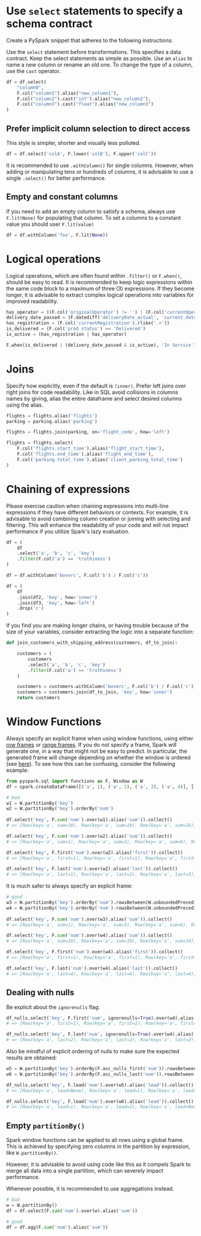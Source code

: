 
# Use `select` statements to specify a schema contract

Create a PySpark snippet that adheres to the following instructions:

Use the `select` statement before transformations. This specifies a data contract. 
Keep the select statements as simple as possible. Use an `alias` to name a new column or rename an old one. To change the type of a column, use the `cast` operator.

```python
df = df.select(
    "column0",
    F.col("column1").alias("new_column1"),
    F.col("column2").cast("int").alias("new_column2"),
    F.col("column3").cast("float").alias("new_column3")
)

```

## Prefer implicit column selection to direct access

This style is simpler, shorter and visually less polluted. 
```python
df = df.select('colA', F.lower('colB'), F.upper('colC'))
```

It is recommended to use `.withColumn()` for single columns. However, when adding or manipulating tens or hundreds of columns, it is advisable to use a single `.select()` for better performance.

## Empty and constant columns

If you need to add an empty column to satisfy a schema, always use `F.lit(None)` for populating that column. To set a columns to a constant value you should user `F.lit(value)`

```python
df = df.withColumn('foo', F.lit(None))
```

# Logical operations

Logical operations, which are often found within `.filter()` or `F.when()`, should be easy to read. It is recommended to keep logic expressions within the same code block to a maximum of three (3) expressions. If they become longer, it is advisable to extract complex logical operations into variables for improved readability.

```python
has_operator = ((F.col('originalOperator') != '') | (F.col('currentOperator') != ''))
delivery_date_passed = (F.datediff('deliveryDate_actual', 'current_date') < 0)
has_registration = (F.col('currentRegistration').rlike('.+'))
is_delivered = (F.col('prod_status') == 'Delivered')
is_active = (has_registration | has_operator)

F.when(is_delivered | (delivery_date_passed & is_active), 'In Service')
```

# Joins

Specify how explicitly, even if the default is `(inner)`.  Prefer left joins over right joins for code readability. 
Like in SQL avoid collisions in columns names by giving, alias the entire dataframe and select desired columns using the alias.


```python
flights = flights.alias('flights')
parking = parking.alias('parking')

flights = flights.join(parking, on='flight_code', how='left')

flights = flights.select(
    F.col('flights.start_time').alias('flight_start_time'),
    F.col('flights.end_time').alias('flight_end_time'),
    F.col('parking.total_time').alias('client_parking_total_time')
)
```

# Chaining of expressions

Please exercise caution when chaining expressions into multi-line expressions if they have different behaviors or contexts. For example, it is advisable to avoid combining column creation or joining with selecting and filtering. This will enhance the readability of your code and will not impact performance if you utilize Spark's lazy evaluation.

```python
df = (
    df
    .select('a', 'b', 'c', 'key')
    .filter(F.col('a') == 'truthiness')
)

df = df.withColumn('boverc', F.col('b') / F.col('c'))

df = (
    df
    .join(df2, 'key', how='inner')
    .join(df3, 'key', how='left')
    .drop('c')
)
```

If you find you are making longer chains, or having trouble because of the size of your variables, consider extracting the logic into a separate function:

```python
def join_customers_with_shipping_address(customers, df_to_join):

    customers = (
        customers
        .select('a', 'b', 'c', 'key')
        .filter(F.col('a') == 'truthiness')
    )

    customers = customers.withColumn('boverc', F.col('b') / F.col('c'))
    customers = customers.join(df_to_join, 'key', how='inner')
    return customers
```


# Window Functions

Always specify an explicit frame when using window functions, using either [row frames](https://spark.apache.org/docs/latest/api/java/org/apache/spark/sql/expressions/WindowSpec.html#rowsBetween-long-long-) or [range frames](https://spark.apache.org/docs/latest/api/java/org/apache/spark/sql/expressions/WindowSpec.html#rangeBetween-long-long-). If you do not specify a frame, Spark will generate one, in a way that might not be easy to predict. In particular, the generated frame will change depending on whether the window is ordered (see [here](https://github.com/apache/spark/blob/v3.0.1/sql/catalyst/src/main/scala/org/apache/spark/sql/catalyst/analysis/Analyzer.scala#L2899)). To see how this can be confusing, consider the following example:

```python
from pyspark.sql import functions as F, Window as W
df = spark.createDataFrame([('a', 1), ('a', 2), ('a', 3), ('a', 4)], ['key', 'num'])

# bad
w1 = W.partitionBy('key')
w2 = W.partitionBy('key').orderBy('num')
 
df.select('key', F.sum('num').over(w1).alias('sum')).collect()
# => [Row(key='a', sum=10), Row(key='a', sum=10), Row(key='a', sum=10), Row(key='a', sum=10)]

df.select('key', F.sum('num').over(w2).alias('sum')).collect()
# => [Row(key='a', sum=1), Row(key='a', sum=3), Row(key='a', sum=6), Row(key='a', sum=10)]

df.select('key', F.first('num').over(w2).alias('first')).collect()
# => [Row(key='a', first=1), Row(key='a', first=1), Row(key='a', first=1), Row(key='a', first=1)]

df.select('key', F.last('num').over(w2).alias('last')).collect()
# => [Row(key='a', last=1), Row(key='a', last=2), Row(key='a', last=3), Row(key='a', last=4)]
```

It is much safer to always specify an explicit frame:
```python
# good
w3 = W.partitionBy('key').orderBy('num').rowsBetween(W.unboundedPreceding, 0)
w4 = W.partitionBy('key').orderBy('num').rowsBetween(W.unboundedPreceding, W.unboundedFollowing)
 
df.select('key', F.sum('num').over(w3).alias('sum')).collect()
# => [Row(key='a', sum=1), Row(key='a', sum=3), Row(key='a', sum=6), Row(key='a', sum=10)]

df.select('key', F.sum('num').over(w4).alias('sum')).collect()
# => [Row(key='a', sum=10), Row(key='a', sum=10), Row(key='a', sum=10), Row(key='a', sum=10)]

df.select('key', F.first('num').over(w4).alias('first')).collect()
# => [Row(key='a', first=1), Row(key='a', first=1), Row(key='a', first=1), Row(key='a', first=1)]

df.select('key', F.last('num').over(w4).alias('last')).collect()
# => [Row(key='a', last=4), Row(key='a', last=4), Row(key='a', last=4), Row(key='a', last=4)]
```

## Dealing with nulls

Be explicit about the `ignorenulls` flag.

```python
df_nulls.select('key', F.first('num', ignorenulls=True).over(w4).alias('first')).collect()
# => [Row(key='a', first=1), Row(key='a', first=1), Row(key='a', first=1), Row(key='a', first=1)]

df_nulls.select('key', F.last('num', ignorenulls=True).over(w4).alias('last')).collect()
# => [Row(key='a', last=2), Row(key='a', last=2), Row(key='a', last=2), Row(key='a', last=2)]
```

Also be mindful of explicit ordering of nulls to make sure the expected results are obtained:
```python
w5 = W.partitionBy('key').orderBy(F.asc_nulls_first('num')).rowsBetween(W.currentRow, W.unboundedFollowing)
w6 = W.partitionBy('key').orderBy(F.asc_nulls_last('num')).rowsBetween(W.currentRow, W.unboundedFollowing)

df_nulls.select('key', F.lead('num').over(w5).alias('lead')).collect()
# => [Row(key='a', lead=None), Row(key='a', lead=1), Row(key='a', lead=2), Row(key='a', lead=None)]

df_nulls.select('key', F.lead('num').over(w6).alias('lead')).collect()
# => [Row(key='a', lead=1), Row(key='a', lead=2), Row(key='a', lead=None), Row(key='a', lead=None)]
```

## Empty `partitionBy()`

Spark window functions can be applied to all rows using a global frame. This is achieved by specifying zero columns in the partition by expression, like `W.partitionBy()`.

However, it is advisable to avoid using code like this as it compels Spark to merge all data into a single partition, which can severely impact performance.

Whenever possible, it is recommended to use aggregations instead.

```python
# bad
w = W.partitionBy()
df = df.select(F.sum('num').over(w).alias('sum'))

# good
df = df.agg(F.sum('num').alias('sum'))
```
